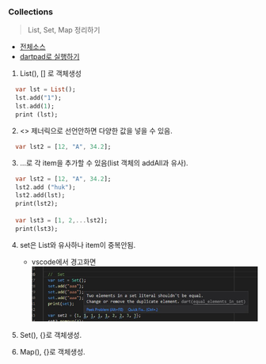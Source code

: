 ### Collections
> List, Set, Map 정리하기 

- [전체소스](collections.dart)
- [dartpad로 실행하기](https://dartpad.dev/4f433b17a17c1e903c60f6d2f09bbf4c)


1. List(), [] 로 객체생성
~~~dart
  var lst = List();
  lst.add("1");
  lst.add(1);
  print (lst);
~~~
2. <> 제너릭으로 선언안하면 다양한 값을 넣을 수 있음.
~~~dart
  var lst2 = [12, "A", 34.2];
~~~
3. ...로 각 item을 추가할 수 있음(list 객체의 addAll과 유사).
~~~dart
  var lst2 = [12, "A", 34.2];
  lst2.add ("huk");
  lst2.add(lst);
  print(lst2);
  
  var lst3 = [1, 2,...lst2];
  print(lst3);
~~~

4. set은 List와 유사하나 item이 중복안됨.
    - vscode에서 경고화면
![](images/1.jpg)



5. Set(), {}로 객체생성.
6. Map(), {}로 객체생성.